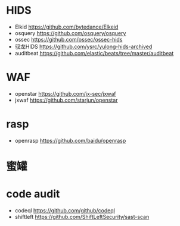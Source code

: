 # HIDS
* Elkid https://github.com/bytedance/Elkeid
* osquery https://github.com/osquery/osquery
* ossec https://github.com/ossec/ossec-hids
* 驭龙HIDS https://github.com/ysrc/yulong-hids-archived
* auditbeat https://github.com/elastic/beats/tree/master/auditbeat
# WAF
* openstar  https://github.com/jx-sec/jxwaf
* jxwaf  https://github.com/starjun/openstar

# rasp
* openrasp  https://github.com/baidu/openrasp

# 蜜罐



# code audit
* codeql https://github.com/github/codeql
* shiftleft https://github.com/ShiftLeftSecurity/sast-scan
